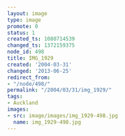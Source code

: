 ```yaml
---
layout: image
type: image
promote: 0
status: 1
created_ts: 1080714539
changed_ts: 1372159375
node_id: 498
title: IMG_1929
created: '2004-03-31'
changed: '2013-06-25'
redirect_from:
- "/node/498/"
permalink: "/2004/03/31/img_1929/"
tags:
- Auckland
images:
- src: image/images/img_1929-498.jpg
  name: img_1929-498.jpg
---
```


